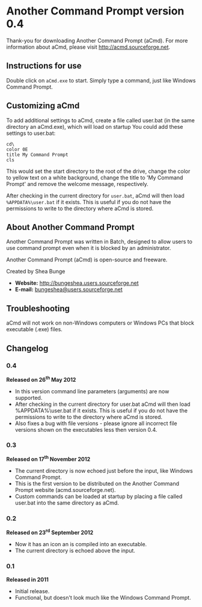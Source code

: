 Another Command Prompt version 0.4
==================================

Thank-you for downloading Another Command Prompt (aCmd). For more information about aCmd, please visit <http://acmd.sourceforge.net>.

## Instructions for use

Double click on `aCmd.exe` to start. Simply type a command, just like Windows Command Prompt.

## Customizing aCmd

To add additional settings to aCmd, create a file called user.bat (in the same directory an aCmd.exe), which will load on startup
You could add these settings to user.bat:

	cd\
	color 0E
	title My Command Prompt
	cls

This would set the start directory to the root of the drive, change the color to yellow text on a white background, change the title to 'My Command Prompt' and remove the welcome message, respectively.

After checking in the current directory for `user.bat`, aCmd will then load `%APPDATA%\user.bat` if it exists. This is useful if you do not have the permissions to write to the directory where aCmd is stored.


## About Another Command Prompt

Another Command Prompt was written in Batch, designed to allow users to use command prompt even when it is blocked by an administrator.

Another Command Prompt (aCmd) is open-source and freeware.

Created by Shea Bunge

* **Website:**	<http://bungeshea.users.sourceforge.net>
* **E-mail:**		<bungeshea@users.sourceforge.net>

## Troubleshooting

aCmd will not work on non-Windows computers or Windows PCs that block executable (.exe) files.

## Changelog

### 0.4
__Released on 26<sup>th</sup> May 2012__

* In this version command line parameters (arguments) are now supported.
* After checking in the current directory for user.bat aCmd will then load %APPDATA%\user.bat if it exists. This is useful if you do not have the permissions to write to the directory where aCmd is stored.
* Also fixes a bug with file versions - please ignore all incorrect file versions shown on the executables less then version 0.4.

### 0.3
__Released on 17<sup>th</sup> November 2012__

* The current directory is now echoed just before the input, like Windows Command Prompt.
* This is the first version to be distributed on the Another Command Prompt website (acmd.sourceforge.net).
* Custom commands can be loaded at startup by placing a file called user.bat into the same directory as aCmd.

### 0.2
__Released on 23<sup>rd</sup> September 2012__

* Now it has an icon an is compiled into an executable.
* The current directory is echoed above the input.

### 0.1
__Released in 2011__

* Initial release.
* Functional, but doesn't look much like the Windows Command Prompt.

